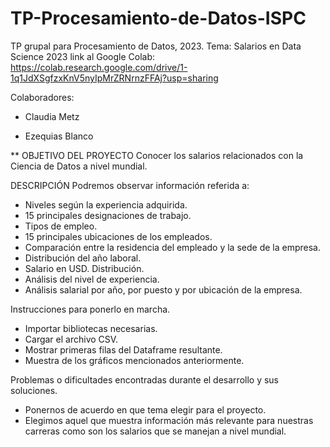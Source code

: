 # TP-Procesamiento-de-Datos-ISPC

TP grupal para Procesamiento de Datos, 2023. Tema: Salarios en Data Science 2023
link al Google Colab: https://colab.research.google.com/drive/1-1q1JdXSgfzxKnV5nyIpMrZRNrnzFFAj?usp=sharing

Colaboradores:

- Claudia Metz

- Ezequias Blanco

\*\* OBJETIVO DEL PROYECTO
Conocer los salarios relacionados con la Ciencia de Datos a nivel mundial.

DESCRIPCIÓN
Podremos observar información referida a:

- Niveles según la experiencia adquirida.
- 15 principales designaciones de trabajo.
- Tipos de empleo.
- 15 principales ubicaciones de los empleados.
- Comparación entre la residencia del empleado y la sede de la empresa.
- Distribución del año laboral.
- Salario en USD. Distribución.
- Análisis del nivel de experiencia.
- Análisis salarial por año, por puesto y por ubicación de la empresa.

Instrucciones para ponerlo en marcha.

- Importar bibliotecas necesarias.
- Cargar el archivo CSV.
- Mostrar primeras filas del Dataframe resultante.
- Muestra de los gráficos mencionados anteriormente.

Problemas o dificultades encontradas durante el desarrollo y sus soluciones.

- Ponernos de acuerdo en que tema elegir para el proyecto.
- Elegimos aquel que muestra información más relevante para nuestras carreras como son los salarios que se manejan a nivel mundial.

